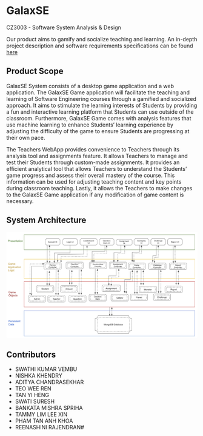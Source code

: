 # GalaxSE
CZ3003 - Software System Analysis &amp; Design

Our product aims to gamify and socialize teaching and learning. An in-depth project description and software requirements specifications can be found [here](https://github.com/Aditya239233/GalaxSE/tree/main/docs)

## Product Scope

GalaxSE System consists of a desktop game application and a web application. The GalaxSE Game application
will facilitate the teaching and learning of Software Engineering courses through a gamified and socialized
approach. It aims to stimulate the learning interests of Students by providing a fun and interactive learning
platform that Students can use outside of the classroom. Furthermore, GalaxSE Game comes with analysis
features that use machine learning to enhance Students’ learning experience by adjusting the difficulty of the
game to ensure Students are progressing at their own pace.

The Teachers WebApp provides convenience to Teachers through its analysis tool and assignments feature. It
allows Teachers to manage and test their Students through custom-made assignments. It provides an efficient
analytical tool that allows Teachers to understand the Students’ game progress and assess their overall mastery
of the course. This information can be used for adjusting teaching content and key points during classroom
teaching. Lastly, it allows the Teachers to make changes to the GalaxSE Game application if any modification
of game content is necessary.

## System Architecture

![Architecture](./images/image.png)

## Contributors

* SWATHI KUMAR VEMBU
* NISHKA KHENDRY
* ADITYA CHANDRASEKHAR
* TEO WEE REN
* TAN YI HENG
* SWATI SURESH
* BANKATA MISHRA SPRIHA
* TAMMY LIM LEE XIN
* PHAM TAN ANH KHOA
* REENASHINI RAJENDRAN#
